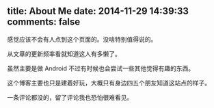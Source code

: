 title: About Me
date: 2014-11-29 14:39:33
comments: false
---

感觉应该不会有人点到这个页面的。没啥特别值得说的。

从文章的更新频率看就知道这人有多懒了。

虽然主要是做 Android 不过有时候也会尝试一些其他觉得有趣的东西。

这个博客主要也只是建着好玩，大概只有身边四五个朋友知道这站点的样子。

一条评论都没的，留了评论我也恐怕很难看见。